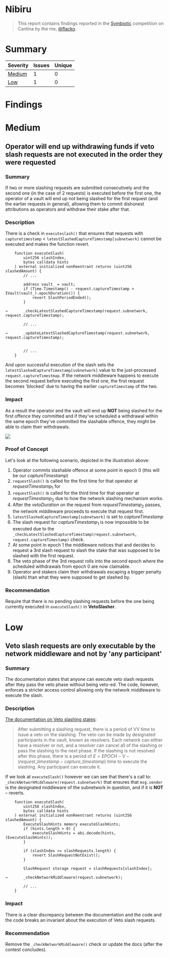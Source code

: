 # Nibiru

> This report contains findings reported in the [Symbiotic](https://cantina.xyz/competitions/8bab566e-a6d4-4c1b-9f28-71a94bfd1da2) competition on Cantina by the me, [@flacko](https://x.com/flack00n).

# Summary

|Severity|Issues|Unique|
|--|--|--|
|[Medium](#medium)|1|0|
|[Low](#low)|1|0|

# Findings

# Medium

## Operator will end up withdrawing funds if veto slash requests are not executed in the order they were requested

### Summary
If two or more slashing requests are submitted consecutively and the second one (in the case of 2 requests) is executed before the first one, the operator of a vault will end up not being slashed for the first request (and the earlier requests in general), allowing them to commit dishonest attributions as operators and withdraw their stake after that.
### Description
There is a check in `executeslash()` that ensures that requests with `capturetimestamp` < `latestSlashedCaptureTimestamp[subnetwork]` cannot be executed and makes the function revert.

```solidity
    function executeSlash(
        uint256 slashIndex,
        bytes calldata hints
    ) external initialized nonReentrant returns (uint256 slashedAmount) {
        // ...

        address vault_ = vault;
        if (Time.Timestamp() - request.captureTimestamp > IVault(vault_).epochDuration()) {
            revert SlashPeriodEnded();
        }

→       _checkLatestSlashedCaptureTimestamp(request.subnetwork, request.captureTimestamp);

        // ...

→       _updateLatestSlashedCaptureTimestamp(request.subnetwork, request.captureTimestamp);


        // ...
    }
```

And upon successful execution of the slash sets the `latestSlashedCaptureTimestamp[subnetwork]` value to the just-processed `request.captureTimestmap`. If the network middleware happens to execute the second request before executing the first one, the first request becomes 'blocked' due to having the earlier `captureTimestamp` of the two.
### Impact
As a result the operator and the vault will end up **NOT** being slashed for the first offence they committed and if they've scheduled a withdrawal within the same epoch they've committed the slashable offence, they might be able to claim their withdrawals. 

![](https://imagedelivery.net/wtv4_V7VzVsxpAFaxzmpbw/4a523e8c-4dc8-4243-88be-9f8e22f68400/public)

### Proof of Concept
Let's look at the following scenario, depicted in the illustration above:
1. Operator commits slashable offence at some point in epoch 0 (this will be our $captureTimestamp$)
2. `requestSlash()` is called for the first time for that operator at $requestTimestamp_1$ for 
2. `requestSlash()` is called for the third time for that operator at $requestTimestamp_2$ due to how the network slashing mechanism works.
3. After the $vetoDuration$ on the request from $requestTimestamp_2$ passes, the network middleware proceeds to execute that request first.
4. `latestSlashedCaptureTimestamp[subnetwork]` is set to $captureTimestamp$
5. The slash request for $captureTimestamp_1$ is now impossible to be executed due to the `_checkLatestSlashedCaptureTimestamp(request.subnetwork, request.captureTimestamp)` check.
6. At some point in epoch 1 the middleware notices that and decides to request a 3rd slash request to slash the stake that was supposed to be slashed with the first request.
7. The veto phase of the 3rd request rolls into the second epoch where the scheduled withdrawals from epoch 0 are now claimable.
8. Operator and stakers claim their withdrawals escaping a bigger penalty (slash) than what they were supposed to get slashed by.
### Recommendation
Require that there is no pending slashing requests before the one being currently executed in `executeSlash()` in **VetoSlasher**.

# Low
## Veto slash requests are only executable by the network middleware and not by 'any participant'

### Summary
The documentation states that anyone can execute veto slash requests after they pass the veto phase without being veto-ed. The code, however, enforces a stricter access control allowing only the network middleware to execute the slash.
### Description
[The documentation on Veto slashing states](https://docs.symbiotic.fi/core-modules/vaults/#veto-slashing):
> After submitting a slashing request, there is a period of VV time to issue a veto on the slashing. The veto can be made by designated participants in the vault, known as resolvers. Each network can either have a resolver or not, and a resolver can cancel all of the slashing or pass the slashing to the next phase. If the slashing is not resolved after this phase, there is a period of $E=EPOCH−V−(request\_timestamp − capture\_timestamp)$ time to execute the slashing. Any participant can execute it.

If we look at `executeSlash()` however we can see that there's a call to: `_checkNetworkMiddleware(request.subnetwork)` that ensures that `msg.sender` is the designated middleware of the subnetwork in question, and if it is **NOT** – reverts.

```solidity
    function executeSlash(
        uint256 slashIndex,
        bytes calldata hints
    ) external initialized nonReentrant returns (uint256 slashedAmount) {
        ExecuteSlashHints memory executeSlashHints;
        if (hints.length > 0) {
            executeSlashHints = abi.decode(hints, (ExecuteSlashHints));
        }

        if (slashIndex >= slashRequests.length) {
            revert SlashRequestNotExist();
        }

        SlashRequest storage request = slashRequests[slashIndex];

→       _checkNetworkMiddleware(request.subnetwork);

        // ...
    }
```
### Impact
There is a clear discrepancy between the documentation and the code and the code breaks an invariant about the execution of Veto slash requests.
### Recommendation
Remove the `_checkNetworkMiddleware()` check or update the docs (after the contest concludes).

